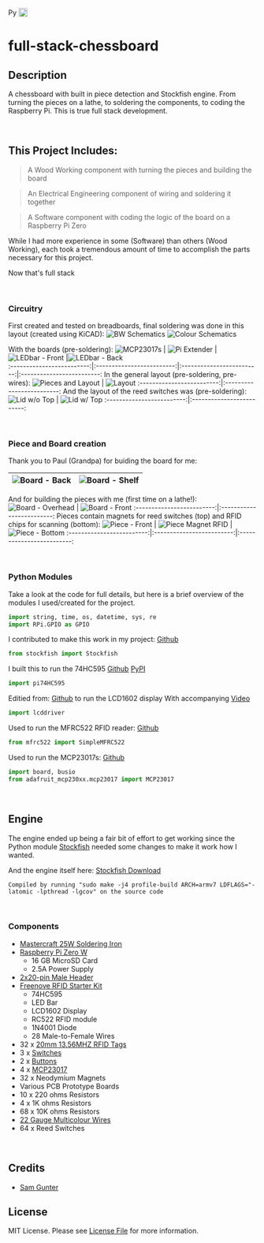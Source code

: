 
<p>
    <a href="https://www.python.org/downloads/"><img src="https://img.shields.io/badge/python-3.6+-blue.svg" alt="Python version" height="17"></a>
	<a href="https://github.com/2kofawsome/pi74HC595/blob/master/LICENSE"><img src="https://img.shields.io/github/license/2kofawsome/pi74HC595" alt="License" height="18"></a>
</p>

# full-stack-chessboard

## Description

A chessboard with built in piece detection and Stockfish engine. 
From turning the pieces on a lathe, to soldering the components, to coding the Raspberry Pi. 
This is true full stack development.

<br>

## This Project Includes: 

> A Wood Working component with turning the pieces and building the board

> An Electrical Engineering component of wiring and soldering it together

> A Software component with coding the logic of the board on a Raspberry Pi Zero

While I had more experience in some (Software) than others (Wood Working), 
each took a tremendous amount of time to accomplish the parts necessary for this project.

Now that's full stack

<br>

### Circuitry

First created and tested on breadboards, final soldering was done in this layout (created using KiCAD):
![BW Schematics](https://raw.githubusercontent.com/2kofawsome/full-stack-chessboard/master/READMEimages/1-1.jpg) 
![Colour Schematics](https://raw.githubusercontent.com/2kofawsome/full-stack-chessboard/master/READMEimages/1-2.jpg) 


With the boards (pre-soldering):
![MCP23017s](https://raw.githubusercontent.com/2kofawsome/full-stack-chessboard/master/READMEimages/2-1.jpg)  | ![Pi Extender](https://raw.githubusercontent.com/2kofawsome/full-stack-chessboard/master/READMEimages/2-2.jpg)  | ![LEDbar - Front](https://raw.githubusercontent.com/2kofawsome/full-stack-chessboard/master/READMEimages/2-3.jpg)  |![LEDbar - Back](https://raw.githubusercontent.com/2kofawsome/full-stack-chessboard/master/READMEimages/2-4.jpg)  
:-------------------------:|:-------------------------:|:-------------------------:|:-------------------------:
In the general layout (pre-soldering, pre-wires):
![Pieces and Layout](https://raw.githubusercontent.com/2kofawsome/full-stack-chessboard/master/READMEimages/3-1.jpg)  | ![Layout](https://raw.githubusercontent.com/2kofawsome/full-stack-chessboard/master/READMEimages/3-2.jpg) 
:-------------------------:|:-------------------------:
And the layout of the reed switches was (pre-soldering):
![Lid w/o Top](https://raw.githubusercontent.com/2kofawsome/full-stack-chessboard/master/READMEimages/4-1.jpg)  | ![Lid w/ Top](https://raw.githubusercontent.com/2kofawsome/full-stack-chessboard/master/READMEimages/4-2.jpg) 
:-------------------------:|:-------------------------:

<br>

### Piece and Board creation

Thank you to Paul (Grandpa) for buiding the board for me:

![Board - Back](https://raw.githubusercontent.com/2kofawsome/full-stack-chessboard/master/READMEimages/5-1.jpg)  | ![Board - Shelf](https://raw.githubusercontent.com/2kofawsome/full-stack-chessboard/master/READMEimages/5-2.jpg) 
:-------------------------:|:-------------------------:
And for building the pieces with me (first time on a lathe!):
![Board - Overhead](https://raw.githubusercontent.com/2kofawsome/full-stack-chessboard/master/READMEimages/6-1.jpg)  | ![Board - Front](https://raw.githubusercontent.com/2kofawsome/full-stack-chessboard/master/READMEimages/6-2.jpg) 
:-------------------------:|:-------------------------:
Pieces contain magnets for reed switches (top) and RFID chips for scanning (bottom):
![Piece - Front](https://raw.githubusercontent.com/2kofawsome/full-stack-chessboard/master/READMEimages/7-1.jpg)  | ![Piece Magnet RFID](https://raw.githubusercontent.com/2kofawsome/full-stack-chessboard/master/READMEimages/7-2.jpg)  | ![Piece - Bottom](https://raw.githubusercontent.com/2kofawsome/full-stack-chessboard/master/READMEimages/7-3.jpg) 
:-------------------------:|:-------------------------:|:-------------------------:


<br>

### Python Modules

Take a look at the code for full details, but here is a brief overview of the modules I used/created for the project.

``` Python
import string, time, os, datetime, sys, re
import RPi.GPIO as GPIO
```

I contributed to make this work in my project: [Github](https://github.com/zhelyabuzhsky/stockfish)
``` Python
from stockfish import Stockfish
```

I built this to run the 74HC595 [Github](https://github.com/2kofawsome/pi74HC595) [PyPI](https://pypi.org/project/pi74HC595/)
``` Python
import pi74HC595
```

Editied from: [Github](https://github.com/the-raspberry-pi-guy/lcd) to run the LCD1602 display
With accompanying [Video](https://www.youtube.com/watch?v=3XLjVChVgec)
``` Python
import lcddriver
```

Used to run the MFRC522 RFID reader: [Github](https://github.com/pimylifeup/MFRC522-python)
``` Python
from mfrc522 import SimpleMFRC522
```

Used to run the MCP23017s: [Github](https://github.com/adafruit/Adafruit_CircuitPython_MCP230xx)
``` Python
import board, busio
from adafruit_mcp230xx.mcp23017 import MCP23017
```

<br>

## Engine

The engine ended up being a fair bit of effort to get working since the Python module 
[Stockfish](https://github.com/zhelyabuzhsky/stockfish) needed some changes to make it work how I wanted.

And the engine itself here: <a href="https://stockfishchess.org/download/"> Stockfish Download </a>
 
```
Compiled by running "sudo make -j4 profile-build ARCH=armv7 LDFLAGS="-latomic -lpthread -lgcov" on the source code
```
</details>

<br>


### Components

- [Mastercraft 25W Soldering Iron](https://www.canadiantire.ca/en/pdp/mastercraft-25w-soldering-iron-0586305p.html)
- [Raspberry Pi Zero W](https://www.canakit.com/raspberry-pi-zero-wireless.html)
	- 16 GB MicroSD Card
	- 2.5A Power Supply
- [2x20-pin Male Header](https://www.amazon.ca/gp/product/B0756KM7CY/)
- [Freenove RFID Starter Kit](https://www.amazon.ca/gp/product/B06VTH7L28/)
	- 74HC595
	- LED Bar
	- LCD1602 Display
	- RC522 RFID module
	- 1N4001 Diode
	- 28 Male-to-Female Wires
- 32 x [20mm 13.56MHZ RFID Tags](https://www.aliexpress.com/item/32898752493.html)
- 3 x [Switches](https://www.aliexpress.com/item/32990004998.html)
- 2 x [Buttons](https://www.aliexpress.com/item/2024643496.html)
- 4 x [MCP23017](https://www.aliexpress.com/item/32909314135.html)
- 32 x Neodymium Magnets
- Various PCB Prototype Boards
- 10 x 220 ohms Resistors
- 4 x 1K ohms Resistors
- 68 x 10K ohms Resistors
- [22 Gauge Multicolour Wires](https://www.amazon.ca/gp/product/B0791BNDY2/)
- 64 x Reed Switches

<br>

## Credits

- [Sam Gunter](https://github.com/2kofawsome)

## License
MIT License. Please see [License File](LICENSE) for more information.
